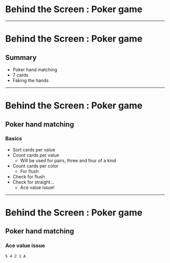 # Behind the Screen : Poker game
---
# Behind the Screen : Poker game

## Summary

  * Poker hand matching
  * 7 cards
  * Faking the hands

---
# Behind the Screen : Poker game

## Poker hand matching

### Basics

  * Sort cards per value
  * Count cards per value
    * Will be used for pairs, three and four of a kind
  * Count cards per color
    * For flush
  * Check for flush
  * Check for straight...
    * Ace value issue!

---
# Behind the Screen : Poker game

## Poker hand matching

### Ace value issue

    5 4 2 1 A
